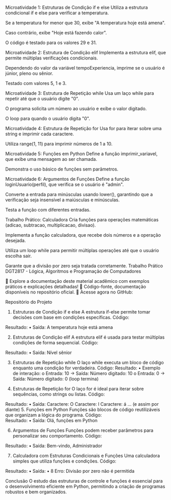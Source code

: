 Microatividade 1: Estruturas de Condição if e else
Utiliza a estrutura condicional if e else para verificar a temperatura.

Se a temperatura for menor que 30, exibe "A temperatura hoje está amena".

Caso contrário, exibe "Hoje está fazendo calor".

O código é testado para os valores 29 e 31.

Microatividade 2: Estrutura de Condição elif
Implementa a estrutura elif, que permite múltiplas verificações condicionais.

Dependendo do valor da variável tempoExperiencia, imprime se o usuário é júnior, pleno ou sênior.

Testado com valores 5, 1 e 3.

Microatividade 3: Estrutura de Repetição while
Usa um laço while para repetir até que o usuário digite "0".

O programa solicita um número ao usuário e exibe o valor digitado.

O loop para quando o usuário digita "0".

Microatividade 4: Estrutura de Repetição for
Usa for para iterar sobre uma string e imprimir cada caractere.

Utiliza range(1, 11) para imprimir números de 1 a 10.

Microatividade 5: Funções em Python
Define a função imprimir_variavel, que exibe uma mensagem ao ser chamada.

Demonstra o uso básico de funções sem parâmetros.

Microatividade 6: Argumentos de Funções
Define a função loginUsuario(perfil), que verifica se o usuário é "admin".

Converte a entrada para minúsculas usando lower(), garantindo que a verificação seja insensível a maiúsculas e minúsculas.

Testa a função com diferentes entradas.

Trabalho Prático: Calculadora
Cria funções para operações matemáticas (adicao, subtracao, multiplicacao, divisao).

Implementa a função calculadora, que recebe dois números e a operação desejada.

Utiliza um loop while para permitir múltiplas operações até que o usuário escolha sair.

Garante que a divisão por zero seja tratada corretamente.
Trabalho Prático
DGT2817 - Lógica, Algoritmos e Programação de Computadores

📌 Explore a documentação   deste material acadêmico com exemplos práticos e explicações detalhadas!
🔹 Código-fonte, documentação  disponíveis no repositório oficial.
📂 Acesse agora no GitHub:

Repositório do Projeto




1. Estruturas de Condição if e else
A estrutura if-else permite tomar decisões com base em condições específicas.
Código:
 
Resultado:
•	Saída: A temperatura hoje está amena
 
2. Estruturas de Condição elif
A estrutura elif é usada para testar múltiplas condições de forma sequencial.
Código:
 
Resultado:
•	Saída: Nível sênior
 




3. Estruturas de Repetição while
O laço while executa um bloco de código enquanto uma condição for verdadeira.
Código: 
Resultado:
•	Exemplo de interação: 
o	Entrada: 10 → Saída: Número digitado: 10
o	Entrada: 0 → Saída: Número digitado: 0 (loop termina)
 
4. Estruturas de Repetição for
O laço for é ideal para iterar sobre sequências, como strings ou listas.
Código:
 

Resultado:
•	Saída: Caractere: O Caractere: l Caractere: á ... (e assim por diante)
5. Funções em Python
Funções são blocos de código reutilizáveis que organizam a lógica do programa.
Código:  
Resultado:
•	Saída: Olá, funções em Python
 
6. Argumentos de Funções
Funções podem receber parâmetros para personalizar seu comportamento.
Código:
 
Resultado:
•	Saída: Bem-vindo, Administrador
 
7. Calculadora com Estruturas Condicionais e Funções
Uma calculadora simples que utiliza funções e condições.
Código:
 
Resultado:
•	Saída:
•	8 Erro: Divisão por zero não é permitida

 

Conclusão
O estudo das estruturas de controle e funções é essencial para o desenvolvimento eficiente em Python, permitindo a criação de programas robustos e bem organizados.

